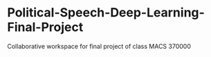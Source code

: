 # __Political-Speech-Deep-Learning-Final-Project__
Collaborative workspace for final project of class MACS 370000